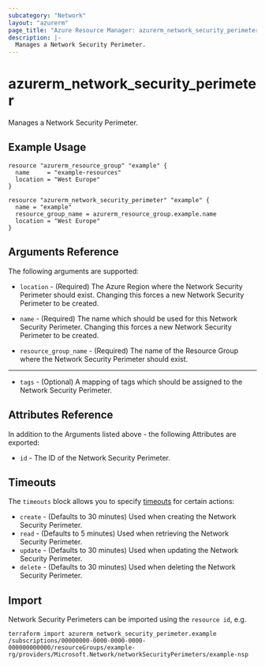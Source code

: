 ```yaml
---
subcategory: "Network"
layout: "azurerm"
page_title: "Azure Resource Manager: azurerm_network_security_perimeter"
description: |-
  Manages a Network Security Perimeter.
---
```


# azurerm_network_security_perimeter

Manages a Network Security Perimeter.

## Example Usage

```hcl
resource "azurerm_resource_group" "example" {
  name     = "example-resources"
  location = "West Europe"
}

resource "azurerm_network_security_perimeter" "example" {
  name = "example"
  resource_group_name = azurerm_resource_group.example.name
  location = "West Europe"
}
```

## Arguments Reference

The following arguments are supported:

* `location` - (Required) The Azure Region where the Network Security Perimeter should exist. Changing this forces a new Network Security Perimeter to be created.

* `name` - (Required) The name which should be used for this Network Security Perimeter. Changing this forces a new Network Security Perimeter to be created.

* `resource_group_name` - (Required) The name of the Resource Group where the Network Security Perimeter should exist.

---

* `tags` - (Optional) A mapping of tags which should be assigned to the Network Security Perimeter.

## Attributes Reference

In addition to the Arguments listed above - the following Attributes are exported: 

* `id` - The ID of the Network Security Perimeter.

## Timeouts

The `timeouts` block allows you to specify [timeouts](https://www.terraform.io/language/resources/syntax#operation-timeouts) for certain actions:

* `create` - (Defaults to 30 minutes) Used when creating the Network Security Perimeter.
* `read` - (Defaults to 5 minutes) Used when retrieving the Network Security Perimeter.
* `update` - (Defaults to 30 minutes) Used when updating the Network Security Perimeter.
* `delete` - (Defaults to 30 minutes) Used when deleting the Network Security Perimeter.

## Import

Network Security Perimeters can be imported using the `resource id`, e.g.

```shell
terraform import azurerm_network_security_perimeter.example /subscriptions/00000000-0000-0000-0000-000000000000/resourceGroups/example-rg/providers/Microsoft.Network/networkSecurityPerimeters/example-nsp
```